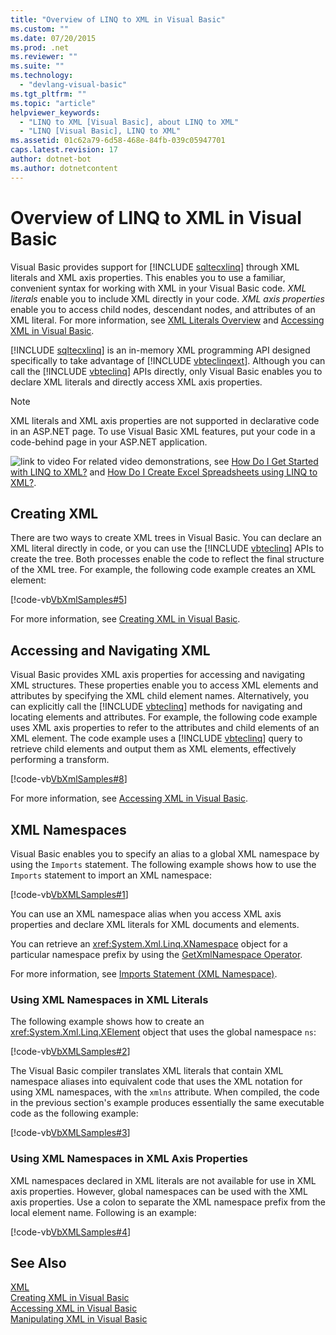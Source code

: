 ```yaml
---
title: "Overview of LINQ to XML in Visual Basic"
ms.custom: ""
ms.date: 07/20/2015
ms.prod: .net
ms.reviewer: ""
ms.suite: ""
ms.technology: 
  - "devlang-visual-basic"
ms.tgt_pltfrm: ""
ms.topic: "article"
helpviewer_keywords: 
  - "LINQ to XML [Visual Basic], about LINQ to XML"
  - "LINQ [Visual Basic], LINQ to XML"
ms.assetid: 01c62a79-6d58-468e-84fb-039c05947701
caps.latest.revision: 17
author: dotnet-bot
ms.author: dotnetcontent
---
```

# Overview of LINQ to XML in Visual Basic
Visual Basic provides support for [!INCLUDE [sqltecxlinq](~/includes/sqltecxlinq-md.md)] through XML literals and XML axis properties. This enables you to use a familiar, convenient syntax for working with XML in your Visual Basic code. *XML literals* enable you to include XML directly in your code. *XML axis properties* enable you to access child nodes, descendant nodes, and attributes of an XML literal. For more information, see [XML Literals Overview](../../../../visual-basic/programming-guide/language-features/xml/xml-literals-overview.md) and [Accessing XML in Visual Basic](../../../../visual-basic/programming-guide/language-features/xml/accessing-xml.md).  
  
 [!INCLUDE [sqltecxlinq](~/includes/sqltecxlinq-md.md)] is an in-memory XML programming API designed specifically to take advantage of [!INCLUDE [vbteclinqext](~/includes/vbteclinqext-md.md)]. Although you can call the [!INCLUDE [vbteclinq](~/includes/vbteclinq-md.md)] APIs directly, only Visual Basic enables you to declare XML literals and directly access XML axis properties.  
  
> [!NOTE]
>  XML literals and XML axis properties are not supported in declarative code in an ASP.NET page. To use Visual Basic XML features, put your code in a code-behind page in your ASP.NET application.  
  
 ![link to video](../../../../visual-basic/programming-guide/language-features/xml/media/playvideo.gif "PlayVideo") For related video demonstrations, see [How Do I Get Started with LINQ to XML?](http://go.microsoft.com/fwlink/?LinkId=143034) and [How Do I Create Excel Spreadsheets using LINQ to XML?](http://go.microsoft.com/fwlink/?LinkId=143536).  
  
## Creating XML  
 There are two ways to create XML trees in Visual Basic. You can declare an XML literal directly in code, or you can use the [!INCLUDE [vbteclinq](~/includes/vbteclinq-md.md)] APIs to create the tree. Both processes enable the code to reflect the final structure of the XML tree. For example, the following code example creates an XML element:  
  
 [!code-vb[VbXmlSamples#5](../../../../visual-basic/language-reference/operators/codesnippet/VisualBasic/overview-of-linq-to-xml_1.vb)]  
  
 For more information, see [Creating XML in Visual Basic](../../../../visual-basic/programming-guide/language-features/xml/creating-xml.md).  
  
## Accessing and Navigating XML  
 Visual Basic provides XML axis properties for accessing and navigating XML structures. These properties enable you to access XML elements and attributes by specifying the XML child element names. Alternatively, you can explicitly call the [!INCLUDE [vbteclinq](~/includes/vbteclinq-md.md)] methods for navigating and locating elements and attributes. For example, the following code example uses XML axis properties to refer to the attributes and child elements of an XML element. The code example uses a [!INCLUDE [vbteclinq](~/includes/vbteclinq-md.md)] query to retrieve child elements and output them as XML elements, effectively performing a transform.  
  
 [!code-vb[VbXmlSamples#8](../../../../visual-basic/language-reference/operators/codesnippet/VisualBasic/overview-of-linq-to-xml_2.vb)]  
  
 For more information, see [Accessing XML in Visual Basic](../../../../visual-basic/programming-guide/language-features/xml/accessing-xml.md).  
  
## XML Namespaces  
 Visual Basic enables you to specify an alias to a global XML namespace by using the `Imports` statement. The following example shows how to use the `Imports` statement to import an XML namespace:  
  
 [!code-vb[VbXMLSamples#1](../../../../visual-basic/language-reference/operators/codesnippet/VisualBasic/overview-of-linq-to-xml_3.vb)]  
  
 You can use an XML namespace alias when you access XML axis properties and declare XML literals for XML documents and elements.  
  
 You can retrieve an <xref:System.Xml.Linq.XNamespace> object for a particular namespace prefix by using the [GetXmlNamespace Operator](../../../../visual-basic/language-reference/operators/getxmlnamespace-operator.md).  
  
 For more information, see [Imports Statement (XML Namespace)](../../../../visual-basic/language-reference/statements/imports-statement-xml-namespace.md).  
  
### Using XML Namespaces in XML Literals  
 The following example shows how to create an <xref:System.Xml.Linq.XElement> object that uses the global namespace `ns`:  
  
 [!code-vb[VbXMLSamples#2](../../../../visual-basic/language-reference/operators/codesnippet/VisualBasic/overview-of-linq-to-xml_4.vb)]  
  
 The Visual Basic compiler translates XML literals that contain XML namespace aliases into equivalent code that uses the XML notation for using XML namespaces, with the `xmlns` attribute. When compiled, the code in the previous section's example produces essentially the same executable code as the following example:  
  
 [!code-vb[VbXMLSamples#3](../../../../visual-basic/language-reference/operators/codesnippet/VisualBasic/overview-of-linq-to-xml_5.vb)]  
  
### Using XML Namespaces in XML Axis Properties  
 XML namespaces declared in XML literals are not available for use in XML axis properties. However, global namespaces can be used with the XML axis properties. Use a colon to separate the XML namespace prefix from the local element name. Following is an example:  
  
 [!code-vb[VbXMLSamples#4](../../../../visual-basic/language-reference/operators/codesnippet/VisualBasic/overview-of-linq-to-xml_6.vb)]  
  
## See Also  
 [XML](../../../../visual-basic/programming-guide/language-features/xml/index.md)  
 [Creating XML in Visual Basic](../../../../visual-basic/programming-guide/language-features/xml/creating-xml.md)  
 [Accessing XML in Visual Basic](../../../../visual-basic/programming-guide/language-features/xml/accessing-xml.md)  
 [Manipulating XML in Visual Basic](../../../../visual-basic/programming-guide/language-features/xml/manipulating-xml.md)
